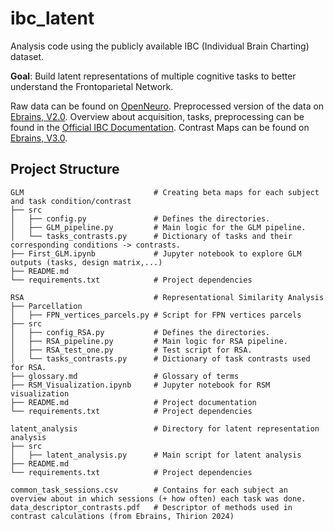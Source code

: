 # ibc_latent
Analysis code using the publicly available IBC (Individual Brain Charting) dataset.

**Goal**: Build latent representations of multiple cognitive tasks to better understand the Frontoparietal Network.

Raw data can be found on [OpenNeuro](https://openneuro.org/datasets/ds002685/versions/1.3.1). Preprocessed version of the data on [Ebrains, V2.0](https://search.kg.ebrains.eu/instances/44214176-0e8c-48de-8cff-4b6f9593415d). Overview about acquisition, tasks, preprocessing can be found in the [Official IBC Documentation](https://individual-brain-charting.github.io/docs/tasks.html#attention). Contrast Maps can be found on [Ebrains, V3.0](https://search.kg.ebrains.eu/instances/131add71-e838-4dab-b953-7b7a69ac5d8f).

## Project Structure

```
GLM                             # Creating beta maps for each subject and task condition/contrast
├── src
│   ├── config.py               # Defines the directories.
│   ├── GLM_pipeline.py         # Main logic for the GLM pipeline.
│   └── tasks_contrasts.py      # Dictionary of tasks and their corresponding conditions -> contrasts.
├── First_GLM.ipynb             # Jupyter notebook to explore GLM outputs (tasks, design matrix,...)
├── README.md
└── requirements.txt            # Project dependencies

RSA                             # Representational Similarity Analysis
├── Parcellation
│   ├── FPN_vertices_parcels.py # Script for FPN vertices parcels
├── src
│   ├── config_RSA.py           # Defines the directories.
│   ├── RSA_pipeline.py         # Main logic for RSA pipeline.
│   ├── RSA_test_one.py         # Test script for RSA.
│   └── tasks_contrasts.py      # Dictionary of task contrasts used for RSA.
├── glossary.md                 # Glossary of terms
├── RSM_Visualization.ipynb     # Jupyter notebook for RSM visualization
├── README.md                   # Project documentation
└── requirements.txt            # Project dependencies

latent_analysis                 # Directory for latent representation analysis
├── src
│   ├── latent_analysis.py      # Main script for latent analysis
├── README.md
└── requirements.txt            # Project dependencies

common_task_sessions.csv        # Contains for each subject an overview about in which sessions (+ how often) each task was done.
data_descriptor_contrasts.pdf   # Descriptor of methods used in contrast calculations (from Ebrains, Thirion 2024)
```
